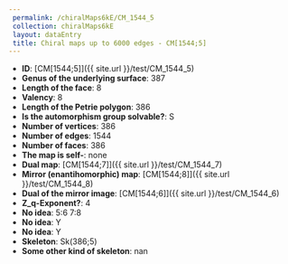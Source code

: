 ```yaml
--- 
 permalink: /chiralMaps6kE/CM_1544_5 
 collection: chiralMaps6kE
 layout: dataEntry
 title: Chiral maps up to 6000 edges - CM[1544;5]
---
```


- **ID**: [CM[1544;5]]({{ site.url }}/test/CM_1544_5)
- **Genus of the underlying surface**: 387
- **Length of the face**: 8
- **Valency**: 8
- **Length of the Petrie polygon**: 386
- **Is the automorphism group solvable?**: S
- **Number of vertices**: 386
- **Number of edges**: 1544
- **Number of faces**: 386
- **The map is self-**: none
- **Dual map**: [CM[1544;7]]({{ site.url }}/test/CM_1544_7)
- **Mirror (enantihomorphic) map**: [CM[1544;8]]({{ site.url }}/test/CM_1544_8)
- **Dual of the mirror image**: [CM[1544;6]]({{ site.url }}/test/CM_1544_6)
- **Z_q-Exponent?**: 4
- **No idea**:  5:6 7:8
- **No idea**: Y
- **No idea**: Y
- **Skeleton**: Sk(386;5)
- **Some other kind of skeleton**: nan
